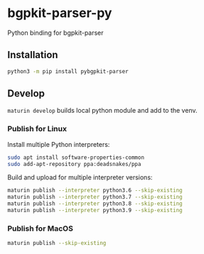 # bgpkit-parser-py

Python binding for bgpkit-parser

## Installation

```bash
python3 -m pip install pybgpkit-parser
```

## Develop

`maturin develop` builds local python module and add to the venv.

### Publish for Linux

Install multiple Python interpreters:

```bash
sudo apt install software-properties-common
sudo add-apt-repository ppa:deadsnakes/ppa
```

Build and upload for multiple interpreter versions:
```bash
maturin publish --interpreter python3.6 --skip-existing
maturin publish --interpreter python3.7 --skip-existing
maturin publish --interpreter python3.8 --skip-existing
maturin publish --interpreter python3.9 --skip-existing
```

### Publish for MacOS

```bash
maturin publish --skip-existing
```
